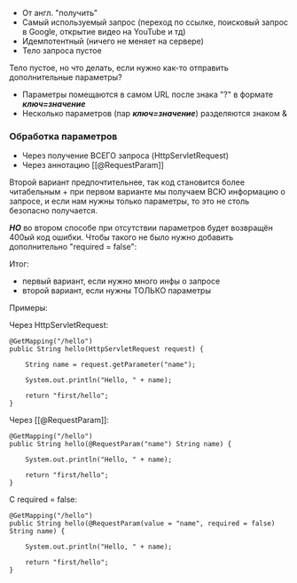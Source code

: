 * От англ. "получить"
* Самый используемый запрос (переход по ссылке, поисковый запрос в Google, открытие видео на YouTube и тд)
* Идемпотентный (ничего не меняет на сервере)
* Тело запроса пустое

Тело пустое, но что делать, если нужно как-то отправить дополнительные параметры?

* Параметры помещаются в самом URL после знака "?" в формате **_ключ=значение_** 
* Несколько параметров (пар **_ключ=значение_**) разделяются знаком &

### Обработка параметров

* Через получение ВСЕГО запроса (HttpServletRequest)
* Через аннотацию [[@RequestParam]]

Второй вариант предпочтительнее, так код становится более читабельным + при первом варианте мы получаем ВСЮ информацию о запросе, и если нам нужны только параметры, то это не столь безопасно получается. 

**_НО_** во втором способе при отсутствии параметров будет возвращён 400ый код ошибки. Чтобы такого не было нужно добавить дополнительно "required = false":

Итог: 
* первый вариант, если нужно много инфы о запросе
* второй вариант, если нужны ТОЛЬКО параметры

Примеры:

Через HttpServletRequest:

	@GetMapping("/hello")  
	public String hello(HttpServletRequest request) {  
	  
	    String name = request.getParameter("name");  
	  
	    System.out.println("Hello, " + name);  
	  
	    return "first/hello";  
	}

Через [[@RequestParam]]:

	@GetMapping("/hello")  
	public String hello(@RequestParam("name") String name) {  
	  
	    System.out.println("Hello, " + name);  
	  
	    return "first/hello";  
	}

С required = false:

	@GetMapping("/hello")  
	public String hello(@RequestParam(value = "name", required = false) String name) {  
	  
	    System.out.println("Hello, " + name);  
	  
	    return "first/hello";  
	}
